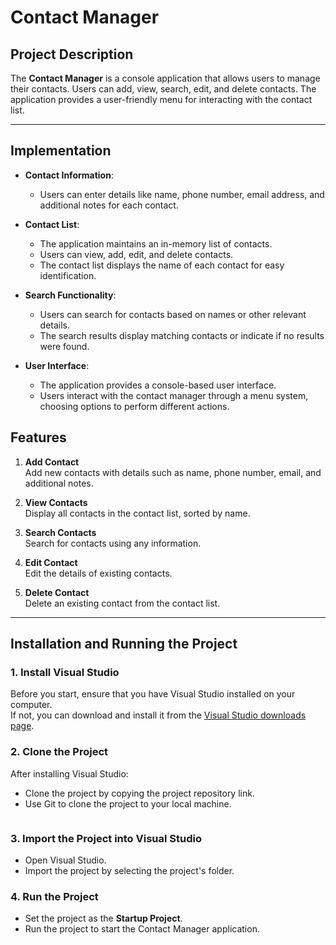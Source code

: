 # Contact Manager
 
## Project Description
The **Contact Manager** is a console application that allows users to manage their contacts. Users can add, view, search, edit, and delete contacts. The application provides a user-friendly menu for interacting with the contact list.
 
---
## Implementation
- **Contact Information**:
  - Users can enter details like name, phone number, email address, and additional notes for each contact.

- **Contact List**:
  - The application maintains an in-memory list of contacts.
  - Users can view, add, edit, and delete contacts.
  - The contact list displays the name of each contact for easy identification.

- **Search Functionality**:
  - Users can search for contacts based on names or other relevant details.
  - The search results display matching contacts or indicate if no results were found.

- **User Interface**:
  - The application provides a console-based user interface.
  - Users interact with the contact manager through a menu system, choosing options to perform different actions.
 
## Features
1. **Add Contact**  
   Add new contacts with details such as name, phone number, email, and additional notes.
 
2. **View Contacts**  
   Display all contacts in the contact list, sorted by name.
 
3. **Search Contacts**  
   Search for contacts using any information.
 
4. **Edit Contact**  
   Edit the details of existing contacts.
 
5. **Delete Contact**  
   Delete an existing contact from the contact list.
 
---
 
## Installation and Running the Project
 
### 1. Install Visual Studio
Before you start, ensure that you have Visual Studio installed on your computer.  
If not, you can download and install it from the [Visual Studio downloads page](https://visualstudio.microsoft.com/).
 
### 2. Clone the Project
After installing Visual Studio:  
- Clone the project by copying the project repository link.  
- Use Git to clone the project to your local machine.  
  ```bash
### 3. Import the Project into Visual Studio
- Open Visual Studio.  
- Import the project by selecting the project's folder.  
 
### 4. Run the Project
- Set the project as the **Startup Project**.  
- Run the project to start the Contact Manager application.
